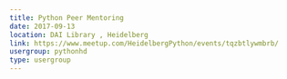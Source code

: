 ```yaml
---
title: Python Peer Mentoring
date: 2017-09-13
location: DAI Library , Heidelberg
link: https://www.meetup.com/HeidelbergPython/events/tqzbtlywmbrb/
usergroup: pythonhd
type: usergroup
---
```

